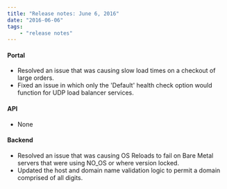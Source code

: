 ```yaml
---
title: "Release notes: June 6, 2016"
date: "2016-06-06"
tags:
    - "release notes"
---
```


#### Portal
+ Resolved an issue that was causing slow load times on a checkout of large orders.
+ Fixed an issue in which only the 'Default' health check option would function for UDP load balancer services.

#### API
+ None

#### Backend  
+ Resolved an issue that was causing OS Reloads to fail on Bare Metal servers that were using NO_OS or where version locked.
+ Updated the host and domain name validation logic to permit a domain comprised of all digits.
